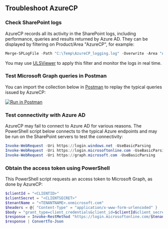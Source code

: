 ## Troubleshoot AzureCP

### Check SharePoint logs

AzureCP records all its activity in the SharePoint logs, including performance, queries and results returned by Azure AD. They can be displayed by filtering on Product/Area "AzureCP", for example:

```powershell
Merge-SPLogFile -Path "C:\Temp\AzureCP_logging.log" -Overwrite -Area "AzureCP" -StartTime (Get-Date).AddDays(-1)
```

You may use [ULSViewer](https://www.microsoft.com/en-us/download/details.aspx?id=44020) to apply this filter and monitor the logs in real time.

### Test Microsoft Graph queries in Postman

You can import the collection below in [Postman](https://www.postman.com/) to replay the typical queries issued by AzureCP:

[![Run in Postman](https://run.pstmn.io/button.svg)](https://app.getpostman.com/run-collection/7f2fca601fa9be1d8bb8)

### Test connectivity with Azure AD

AzureCP may fail to connect to Azure AD for various reasons. The PowerShell script below connects to the typical Azure endpoints and may be run on the SharePoint servers to test the connectivity:

```powershell
Invoke-WebRequest -Uri https://login.windows.net -UseBasicParsing
Invoke-WebRequest -Uri https://login.microsoftonline.com -UseBasicParsing
Invoke-WebRequest -Uri https://graph.microsoft.com -UseBasicParsing
```

### Obtain the access token using PowerShell

This PowerShell script requests an access token to Microsoft Graph, as done by AzureCP:

```powershell
$clientId = "<CLIENTID>"
$clientSecret = "<CLIENTSECRET>"
$tenantName = "<TENANTNAME>.onmicrosoft.com"
$headers = @{ "Content-Type" = "application/x-www-form-urlencoded" }
$body = "grant_type=client_credentials&client_id=$clientId&client_secret=$clientSecret&resource=https%3A//graph.microsoft.com/"
$response = Invoke-RestMethod "https://login.microsoftonline.com/$tenantName/oauth2/token" -Method "POST" -Headers $headers -Body $body
$response | ConvertTo-Json
```
